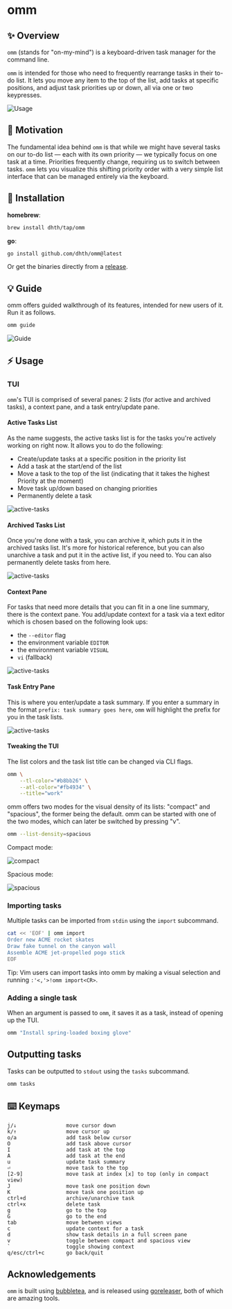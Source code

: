 # omm

✨ Overview
---

`omm` (stands for "on-my-mind") is a keyboard-driven task manager for the
command line.

`omm` is intended for those who need to frequently rearrange tasks in their
to-do list. It lets you move any item to the top of the list, add tasks at
specific positions, and adjust task priorities up or down, all via one or two
keypresses.

![Usage](https://tools.dhruvs.space/images/omm/omm.gif)

🤔 Motivation
---

The fundamental idea behind `omm` is that while we might have several tasks on
our to-do list — each with its own priority — we typically focus on one task at
a time. Priorities frequently change, requiring us to switch between tasks.
`omm` lets you visualize this shifting priority order with a very simple list
interface that can be managed entirely via the keyboard.

💾 Installation
---

**homebrew**:

```sh
brew install dhth/tap/omm
```

**go**:

```sh
go install github.com/dhth/omm@latest
```

Or get the binaries directly from a
[release](https://github.com/dhth/omm/releases).

💡 Guide
---

omm offers guided walkthrough of its features, intended for new users of it. Run
it as follows.

```bash
omm guide
```

![Guide](https://tools.dhruvs.space/images/omm/omm-guide-1.png)

⚡️ Usage
---

### TUI

`omm`'s TUI is comprised of several panes: 2 lists (for active and archived
tasks), a context pane, and a task entry/update pane.

#### Active Tasks List

As the name suggests, the active tasks list is for the tasks you're actively
working on right now. It allows you to do the following:

- Create/update tasks at a specific position in the priority list
- Add a task at the start/end of the list
- Move a task to the top of the list (indicating that it takes the highest
    Priority at the moment)
- Move task up/down based on changing priorities
- Permanently delete a task

![active-tasks](https://tools.dhruvs.space/images/omm/omm-active-tasks-1.png)

#### Archived Tasks List

Once you're done with a task, you can archive it, which puts it in the archived
tasks list. It's more for historical reference, but you can also unarchive a
task and put it in the active list, if you need to. You can also permanently
delete tasks from here.

![active-tasks](https://tools.dhruvs.space/images/omm/omm-archived-tasks-1.png)

#### Context Pane

For tasks that need more details that you can fit in a one line summary, there
is the context pane. You add/update context for a task via a text editor which
is chosen based on the following look ups:

- the `--editor` flag
- the environment variable `EDITOR`
- the environment variable `VISUAL`
- `vi` (fallback)

![active-tasks](https://tools.dhruvs.space/images/omm/omm-context-1.png)

#### Task Entry Pane

This is where you enter/update a task summary. If you enter a summary in the
format `prefix: task summary goes here`, `omm` will highlight the prefix for you
in the task lists.

![active-tasks](https://tools.dhruvs.space/images/omm/omm-task-entry-1.png)

#### Tweaking the TUI

The list colors and the task list title can be changed via CLI flags.

```bash
omm \
    --tl-color="#b8bb26" \
    --atl-color="#fb4934" \
    --title="work"
```

omm offers two modes for the visual density of its lists: "compact" and
"spacious", the former being the default. omm can be started with one of
the two modes, which can later be switched by pressing "v".

```bash
omm --list-density=spacious
```

Compact mode:

![compact](https://tools.dhruvs.space/images/omm/omm-compact-1.png)

Spacious mode:

![spacious](https://tools.dhruvs.space/images/omm/omm-spacious-1.png)

### Importing tasks

Multiple tasks can be imported from `stdin` using the `import` subcommand.

```bash
cat << 'EOF' | omm import
Order new ACME rocket skates
Draw fake tunnel on the canyon wall
Assemble ACME jet-propelled pogo stick
EOF
```

Tip: Vim users can import tasks into omm by making a visual selection and
running `:'<,'>!omm import<CR>`.

### Adding a single task

When an argument is passed to `omm`, it saves it as a task, instead of opening
up the TUI.

```bash
omm "Install spring-loaded boxing glove"
```

Outputting tasks
---

Tasks can be outputted to `stdout` using the `tasks` subcommand.

```bash
omm tasks
```

⌨️ Keymaps
---

```text
j/↓                move cursor down
k/↑                move cursor up
o/a                add task below cursor
O                  add task above cursor
I                  add task at the top
A                  add task at the end
u                  update task summary
⏎                  move task to the top
[2-9]              move task at index [x] to top (only in compact view)
J                  move task one position down
K                  move task one position up
ctrl+d             archive/unarchive task
ctrl+x             delete task
g                  go to the top
G                  go to the end
tab                move between views
c                  update context for a task
d                  show task details in a full screen pane
v                  toggle between compact and spacious view
`                  toggle showing context
q/esc/ctrl+c       go back/quit
```

Acknowledgements
---

`omm` is built using [bubbletea][1], and is released using [goreleaser][2], both
of which are amazing tools.

[1]: https://github.com/charmbracelet/bubbletea
[2]: https://github.com/goreleaser/goreleaser
